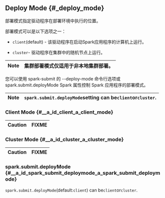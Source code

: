 ## Deploy Mode {#_deploy_mode}

部署模式指定驱动程序在部署环境中执行的位置。

部署模式可以是以下选项之一：

* `client`\(default\) - 该驱动程序在启动Spark应用程序的计算机上运行。

* `cluster`- 驱动程序在集群中的随机节点上运行。

| Note | 集群部署模式仅适用于非本地集群部署。 |
| :--- | :--- |


您可以使用 spark-submit 的 --deploy-mode 命令行选项或 spark.submit.deployMode Spark 属性控制 Spark 应用程序的部署模式。

| Note | `spark.submit.deployMode`setting can be`client`or`cluster`. |
| :--- | :--- |


### Client Mode {#__a_id_client_a_client_mode}

| Caution | FIXME |
| :--- | :--- |


### Cluster Mode {#__a_id_cluster_a_cluster_mode}

| Caution | FIXME |
| :--- | :--- |


### spark.submit.deployMode {#__a_id_spark_submit_deploymode_a_spark_submit_deploymode}

`spark.submit.deployMode`\(default:`client`\) can be`client`or`cluster`.



